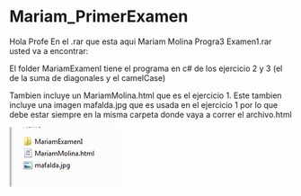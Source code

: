 # Mariam_PrimerExamen
Hola Profe
En el .rar que esta aqui Mariam Molina Progra3 Examen1.rar usted va a encontrar:

El folder MariamExamenI  tiene el programa en c# de los ejercicio 2 y 3 (el de la suma de diagonales y el camelCase)

Tambien incluye un MariamMolina.html que es el ejercicio 1. 
Este tambien incluye una imagen mafalda.jpg que es usada en el ejercicio 1 por lo que debe estar siempre en la misma carpeta
donde vaya a correr el archivo.html 


![](./img.jpg)
